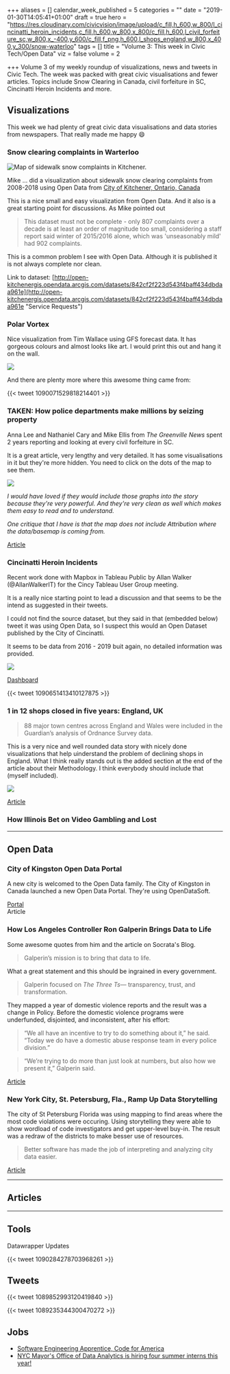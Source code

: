 +++
aliases = []
calendar_week_published = 5
categories = ""
date = "2019-01-30T14:05:41+01:00"
draft = true
hero = "https://res.cloudinary.com/civicvision/image/upload/c_fill,h_600,w_800/l_cincinatti_heroin_incidents,c_fill,h_600,w_800,x_800/c_fill,h_600,l_civil_forfeiture_sc,w_800,x_-400,y_600/c_fill,f_png,h_600,l_shops_england,w_800,x_400,y_300/snow-waterloo"
tags = []
title = "Volume 3: This week in Civic Tech/Open Data"
viz = false
volume = 2

+++
Volume 3 of my weekly roundup of visualizations, news and tweets in Civic Tech. The week was packed with great civic visualisations and fewer articles. Topics include Snow Clearing in Canada, civil forfeiture in SC, Cincinatti Heroin Incidents and more.

## Visualizations

This week we had plenty of great civic data visualisations and data stories from newspapers. That really made me happy :smile:

### Snow clearing complaints in Warterloo

![Map of sidewalk snow complaints in Kitchener.](https://pbs.twimg.com/media/Dx3VRxWVYAArgGq.jpg:large)

Mike ... did a visualization about sidewalk snow clearing complaints from 2008-2018 using Open Data from [City of Kitchener, Ontario, Canada](https://www.kitchener.ca)

This is a nice small and easy visualization from Open Data. And it also is a great starting point for discussions. As Mike pointed out

> This dataset must not be complete - only 807 complaints over a decade is at least an order of magnitude too small, considering a staff report said winter of 2015/2016 alone, which was 'unseasonably mild' had 902 complaints.

This is a common problem I see with Open Data. Although it is published it is not always complete nor clean.

Link to dataset: [http://open-kitchenergis.opendata.arcgis.com/datasets/842cf2f223d543f4baff434dbdaa961e](http://open-kitchenergis.opendata.arcgis.com/datasets/842cf2f223d543f4baff434dbdaa961e "Service Requests")

### Polar Vortex

Nice visualization from Tim Wallace using GFS forecast data. It has gorgeous colours and almost looks like art. I would print this out and hang it on the wall.

![](https://pbs.twimg.com/media/DyC2DS0U0AAiZzE.jpg)

And there are plenty more where this awesome thing came from:

{{< tweet 1090071529818214401 >}}

### TAKEN: How police departments make millions by seizing property

Anna Lee and Nathaniel Cary and Mike Ellis from _The Greenville News_ spent 2 years reporting and looking at every civil forfeiture in SC.

It is a great article, very lengthy and very detailed. It has some visualisations in it but they're more hidden. You need to click on the dots of the map to see them.

![](https://res.cloudinary.com/civicvision/image/upload/v1549185666/civil_forfeiture_sc.png)

_I would have loved if they would include those graphs into the story because they're very powerful. And they're very clean as well which makes them easy to read and to understand._

_One critique that I have is that the map does not include Attribution where the data/basemap is coming from._

[Article](https://www.greenvilleonline.com/in-depth/news/taken/2019/01/27/civil-forfeiture-south-carolina-police-property-seizures-taken-exclusive-investigation/2457838002)

### Cincinatti Heroin Incidents

Recent work done with Mapbox in Tableau Public by Allan Walker (@AllanWalkerIT) for the Cincy Tableau User Group meeting. 

It is a really nice starting point to lead a discussion and that seems to be the intend as suggested in their tweets. 

I could not find the source dataset, but they said in that (embedded below) tweet it was using Open Data, so I suspect this would an Open Dataset published by the City of Cincinatti. 

It seems to be data from 2016 - 2019 buit again, no detailed information was provided.

![](https://res.cloudinary.com/civicvision/image/upload/v1549185675/cincinatti_heroin_incidents.png)

[Dashboard](https://public.tableau.com/views/CinciHeroin/CincinattiHeroinIncidents?:embed=y&:display_count=yes&:showVizHome=no)

{{< tweet 1090651413410127875 >}}

### 1 in 12 shops closed in five years: England, UK

> 88 major town centres across England and Wales were included in the Guardian’s analysis of Ordnance Survey data.

This is a very nice and well rounded data story with nicely done visualizations that help uinderstand the problem of declining shops in England.
What I think really stands out is the added section at the end of the article about their Methodology. I think everybody should include that (myself included).

![](https://res.cloudinary.com/civicvision/image/upload/v1549185675/shops_england.png)

[Article](https://t.co/P9ZfLpFr3p?amp=1)

### How Illinois Bet on Video Gambling and Lost

<hr />

## Open Data

### City of Kingston Open Data Portal

A new city is welcomed to the Open Data family. The City of Kingston in Canada launched a new Open Data Portal. They're using OpenDataSoft.

[Portal](https://opendatakingston.cityofkingston.ca/pages/welcome/)  
Article

### How Los Angeles Controller Ron Galperin Brings Data to Life

Some awesome quotes from him and the article on Socrata's Blog.

> Galperin’s mission is to bring that data to life.

What a great statement and this should be ingrained in every government.

> Galperin focused on _The Three Ts_— transparency, trust, and transformation.

They mapped a year of domestic violence reports and the result was a change in Policy. Before the domestic violence programs were underfunded, disjointed, and inconsistent, after his effort:

> “We all have an incentive to try to do something about it,” he said. “Today we do have a domestic abuse response team in every police division.”

> “We’re trying to do more than just look at numbers, but also how we present it,” Galperin said.

[Article](https://socrata.com/blog/how-los-angeles-comptroller-ron-galperin-brings-data-to-life/)

### New York City, St. Petersburg, Fla., Ramp Up Data Storytelling

The city of St Petersburg Florida was using mapping to find areas where the most code violations were occuring. Using storytelling they were able to show wordload of code investigators and get upper-level buy-in. The result was a redraw of the districts to make besser use of resources.

> Better software has made the job of interpreting and analyzing city data easier.

[Article](https://t.co/4y1Y4f7JY1?amp=1)

<hr />

## Articles

<hr />

## Tools

Datawrapper Updates

{{< tweet 1090284278703968261 >}}

## Tweets

{{< tweet 1089852993120419840 >}}

{{< tweet 1089235344300470272 >}}

## Jobs

* [Software Engineering Apprentice, Code for America](https://www.codeforamerica.org/jobs?gh_jid=1500593&utm_campaign=Oktopost-2019-01+General+Campaign&utm_content=Oktopost-twitter&utm_medium=social&utm_source=twitter)
* [NYC Mayor's Office of Data Analytics is hiring four summer interns this year!](https://twitter.com/postkxj/status/1090061225621360640)